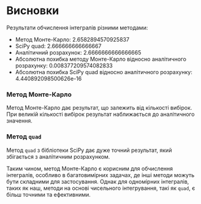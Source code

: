 # Висновки

Результати обчислення інтегралів різними методами:

- Метод Монте-Карло: 2.6582894570925837
- SciPy quad: 2.666666666666667
- Аналітичний розрахунок: 2.6666666666666665
- Абсолютна похибка методу Монте-Карло відносно аналітичного розрахунку: 0.008377209574082833
- Абсолютна похибка SciPy quad відносно аналітичного розрахунку: 4.440892098500626e-16

### Метод Монте-Карло 
Метод Монте-Карло дає результат, що залежить від кількості вибірок. При великій кількості вибірок результат наближається до аналітичного значення.

### Метод `quad` 
Метод `quad` з бібліотеки SciPy дає дуже точний результат, який збігається з аналітичним розрахунком.

Таким чином, метод Монте-Карло є корисним для обчислення інтегралів, особливо в багатовимірних задачах, де інші методи можуть бути складними для застосування. Однак для одномірних інтегралів, таких як наш, методи на основі чисельного інтегрування, такі як `quad`, є більш точними та ефективними.


